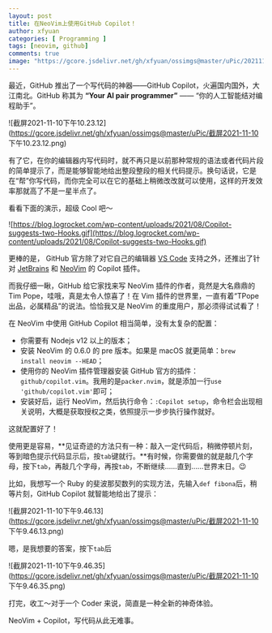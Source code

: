 ```yaml
---
layout: post
title: 在NeoVim上使用GitHub Copilot！
author: xfyuan
categories: [ Programming ]
tags: [neovim, github]
comments: true
image: "https://gcore.jsdelivr.net/gh/xfyuan/ossimgs@master/uPic/20211110-231856.jpg"
---
```


最近，GitHub 推出了一个写代码的神器——GitHub Copilot，火遍国内国外，大江南北。GitHub 称其为 **“Your AI pair programmer”** —— “你的人工智能结对编程助手”。

![截屏2021-11-10下午10.23.12](https://gcore.jsdelivr.net/gh/xfyuan/ossimgs@master/uPic/截屏2021-11-10 下午10.23.12.png)

有了它，在你的编辑器内写代码时，就不再只是以前那种常规的语法或者代码片段的简单提示了，而是能够智能地给出整段整段的相关代码提示。换句话说，它是在“帮”你写代码，而你完全可以在它的基础上稍微改改就可以使用，这样的开发效率那就高了不是一星半点了。

看看下面的演示，超级 Cool 吧～

![https://blog.logrocket.com/wp-content/uploads/2021/08/Copilot-suggests-two-Hooks.gif](https://blog.logrocket.com/wp-content/uploads/2021/08/Copilot-suggests-two-Hooks.gif)

更棒的是， GitHub 官方除了对它自己的编辑器 [VS Code](https://github.com/github/copilot-docs/blob/main/docs/visualstudiocode/gettingstarted.md#getting-started-with-github-copilot-in-visual-studio-code) 支持之外，还推出了针对 [JetBrains](https://github.com/github/copilot-docs/blob/main/docs/jetbrains/gettingstarted.md#getting-started-with-github-copilot-in-jetbrains) 和 [NeoVim](https://github.com/github/copilot.vim#getting-started) 的 Copilot 插件。

而我仔细一瞅，GitHub 给它家找来写 NeoVim 插件的作者，竟然是大名鼎鼎的 Tim Pope，哇哦，真是太令人惊喜了！在 Vim 插件的世界里，一直有着“TPope 出品，必属精品”的说法。恰恰我又是 NeoVim 的重度用户，那必须得试试看了！

在 NeoVim 中使用 GitHub Copilot 相当简单，没有太复杂的配置：

- 你需要有 Nodejs v12 以上的版本；
- 安装 NeoVim 的 0.6.0 的 pre 版本。如果是 macOS 就更简单：`brew install neovim --HEAD`；
- 使用你的 NeoVim 插件管理器安装 GitHub 官方的插件：`github/copilot.vim`。我用的是`packer.nvim`，就是添加一行`use 'github/copilot.vim'`即可；
- 安装好后，运行 NeoVim，然后执行命令：`:Copilot setup`，命令栏会出现相关说明，大概是获取授权之类，依照提示一步步执行操作就好。

这就配置好了！

使用更是容易，**见证奇迹的方法只有一种：敲入一定代码后，稍微停顿片刻，等到暗色提示代码显示后，按`tab`键就行。**有时候，你需要做的就是敲几个字母，按下`tab`，再敲几个字母，再按`tab`，不断继续……直到……世界末日。😉

比如，我想写一个 Ruby 的斐波那契数列的实现方法，先输入`def fibona`后，稍等片刻，GitHub Copilot 就智能地给出了提示：

![截屏2021-11-10下午9.46.13](https://gcore.jsdelivr.net/gh/xfyuan/ossimgs@master/uPic/截屏2021-11-10 下午9.46.13.png)

嗯，是我想要的答案，按下`tab`后

![截屏2021-11-10下午9.46.35](https://gcore.jsdelivr.net/gh/xfyuan/ossimgs@master/uPic/截屏2021-11-10 下午9.46.35.png)

打完，收工～对于一个 Coder 来说，简直是一种全新的神奇体验。

NeoVim + Copilot，写代码从此无难事。
